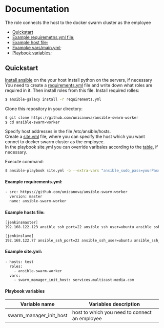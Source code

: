 # Documentation

The role connects the host to the docker swarm cluster as the employee

+ [Quickstart](#Quickstart)
+ [Example requiremetns.yml file](#Ex1);
+ [Example host file](#Ex2);
+ [Examoke vars/main.yml](#Ex3);
+ [Playbook variables](#Table1);


## <a name="Quickstart"></a> Quickstart

[Install ansible](http://docs.ansible.com/ansible/latest/installation_guide/intro_installation.html) on the your host
Install python on the servers, if necessary  
You need to create a [requirements.yml](#Ex1) file and write down what roles are required in it. Then install roles from this file.
Install required rolles:  
```sh
$ ansible-galaxy install -r requirements.yml
```
Clone this repository in your directory:

```sh
$ git clone https://github.com/unicanova/ansible-swarm-worker
$ cd ansible-swarm-worker
```
Specify host addresses in the file /etc/ansible/hosts.  
Create a [site.yml](#Ex3) file, where you can specify the host which you want connet to docker swarm cluster as the employee.  
In the playbook site.yml you can override varibales according to the [table](#Table1), if necessary.  

Execute command:  

```sh
$ ansible-playbook site.yml -b --extra-vars "ansible_sudo_pass=yourPassword"
```
#### <a name="Ex1"></a> Example requirements.yml:
```sh
- src: https://github.com/unicanova/ansible-swarm-worker
  version: master
  name: ansible-swarm-worker
```

#### <a name="Ex2"></a> Example hosts file:

```sh
[jenkinsmaster]
192.168.122.123 ansible_ssh_port=22 ansible_ssh_user=ubuntu ansible_ssh_private_key_file=~/.ssh/id_rsa

[jenkinslave]
192.168.122.77 ansible_ssh_port=22 ansible_ssh_user=ubuntu ansible_ssh_private_key_file=~/.ssh/id_rsa
```
#### <a name="Ex3"></a> Example site.yml:
```sh
- hosts: test
  roles:
    - ansible-swarm-worker
  vars:
    - swarm_manager_init_host: services.multicast-media.com
```

#### <a name="Table1"></a> Playbook variables
| Variable name | Variables description |
| ------------- | --------------------- |
| swarm_manager_init_host | host to which you need to connect an employee |
